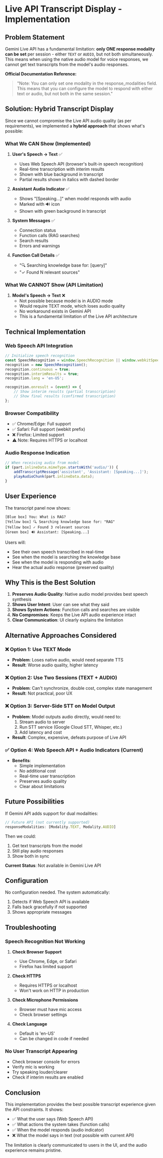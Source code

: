 # Live API Transcript Display - Implementation

## Problem Statement

Gemini Live API has a fundamental limitation: **only ONE response modality can be set** per session - either `TEXT` or `AUDIO`, but not both simultaneously. This means when using the native audio model for voice responses, we cannot get text transcripts from the model's audio responses.

**Official Documentation Reference:**
> "Note: You can only set one modality in the response_modalities field. This means that you can configure the model to respond with either text or audio, but not both in the same session."

## Solution: Hybrid Transcript Display

Since we cannot compromise the Live API audio quality (as per requirements), we implemented a **hybrid approach** that shows what's possible:

### What We CAN Show (Implemented)

1. **User's Speech → Text** ✅
   - Uses Web Speech API (browser's built-in speech recognition)
   - Real-time transcription with interim results
   - Shown with blue background in transcript
   - Partial results shown in italics with dashed border

2. **Assistant Audio Indicator** ✅
   - Shows "[Speaking...]" when model responds with audio
   - Marked with 🔊 icon
   - Shown with green background in transcript

3. **System Messages** ✅
   - Connection status
   - Function calls (RAG searches)
   - Search results
   - Errors and warnings

4. **Function Call Details** ✅
   - "🔍 Searching knowledge base for: [query]"
   - "✓ Found N relevant sources"

### What We CANNOT Show (API Limitation)

1. **Model's Speech → Text** ❌
   - Not possible because model is in AUDIO mode
   - Would require TEXT mode, which loses audio quality
   - No workaround exists in Gemini API
   - This is a fundamental limitation of the Live API architecture

## Technical Implementation

### Web Speech API Integration

```javascript
// Initialize speech recognition
const SpeechRecognition = window.SpeechRecognition || window.webkitSpeechRecognition;
recognition = new SpeechRecognition();
recognition.continuous = true;
recognition.interimResults = true;
recognition.lang = 'en-US';

recognition.onresult = (event) => {
    // Show interim results (partial transcription)
    // Show final results (confirmed transcription)
};
```

### Browser Compatibility

- ✅ Chrome/Edge: Full support
- ✅ Safari: Full support (webkit prefix)
- ❌ Firefox: Limited support
- ⚠️ Note: Requires HTTPS or localhost

### Audio Response Indication

```javascript
// When receiving audio from model
if (part.inlineData.mimeType.startsWith('audio/')) {
    addTranscriptMessage('assistant', 'Assistant: [Speaking...]');
    playAudioChunk(part.inlineData.data);
}
```

## User Experience

The transcript panel now shows:

```
[Blue box] You: What is RAG?
[Yellow box] 🔍 Searching knowledge base for: "RAG"
[Yellow box] ✓ Found 3 relevant sources
[Green box] 🔊 Assistant: [Speaking...]
```

Users will:
- See their own speech transcribed in real-time
- See when the model is searching the knowledge base
- See when the model is responding with audio
- Hear the actual audio response (preserved quality)

## Why This is the Best Solution

1. **Preserves Audio Quality**: Native audio model provides best speech synthesis
2. **Shows User Intent**: User can see what they said
3. **Shows System Actions**: Function calls and searches are visible
4. **No Compromises**: Keeps the Live API audio experience intact
5. **Clear Communication**: UI clearly explains the limitation

## Alternative Approaches Considered

### ❌ Option 1: Use TEXT Mode
- **Problem**: Loses native audio, would need separate TTS
- **Result**: Worse audio quality, higher latency

### ❌ Option 2: Use Two Sessions (TEXT + AUDIO)
- **Problem**: Can't synchronize, double cost, complex state management
- **Result**: Not practical, poor UX

### ❌ Option 3: Server-Side STT on Model Output
- **Problem**: Model outputs audio directly, would need to:
  1. Stream audio to server
  2. Run STT service (Google Cloud STT, Whisper, etc.)
  3. Add latency and cost
- **Result**: Complex, expensive, defeats purpose of Live API

### ✅ Option 4: Web Speech API + Audio Indicators (Current)
- **Benefits**: 
  - Simple implementation
  - No additional cost
  - Real-time user transcription
  - Preserves audio quality
  - Clear about limitations

## Future Possibilities

If Gemini API adds support for dual modalities:
```javascript
// Future API (not currently supported)
responseModalities: [Modality.TEXT, Modality.AUDIO]
```

Then we could:
1. Get text transcripts from the model
2. Still play audio responses
3. Show both in sync

**Current Status**: Not available in Gemini Live API

## Configuration

No configuration needed. The system automatically:
1. Detects if Web Speech API is available
2. Falls back gracefully if not supported
3. Shows appropriate messages

## Troubleshooting

### Speech Recognition Not Working

1. **Check Browser Support**
   - Use Chrome, Edge, or Safari
   - Firefox has limited support

2. **Check HTTPS**
   - Requires HTTPS or localhost
   - Won't work on HTTP in production

3. **Check Microphone Permissions**
   - Browser must have mic access
   - Check browser settings

4. **Check Language**
   - Default is 'en-US'
   - Can be changed in code if needed

### No User Transcript Appearing

- Check browser console for errors
- Verify mic is working
- Try speaking louder/clearer
- Check if interim results are enabled

## Conclusion

This implementation provides the best possible transcript experience given the API constraints. It shows:
- ✅ What the user says (Web Speech API)
- ✅ What actions the system takes (function calls)
- ✅ When the model responds (audio indicator)
- ❌ What the model says in text (not possible with current API)

The limitation is clearly communicated to users in the UI, and the audio experience remains pristine.
